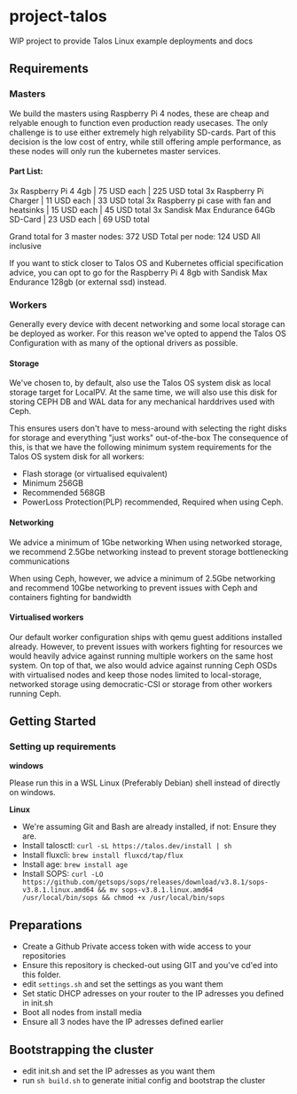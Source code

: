 # project-talos
WIP project to provide Talos Linux example deployments and docs

## Requirements

### Masters

We build the masters using Raspberry Pi 4 nodes, these are cheap and relyable enough to function even production ready usecases.
The only challenge is to use either extremely high relyability SD-cards.
Part of this decision is the low cost of entry, while still offering ample performance, as these nodes will only run the kubernetes master services.

#### Part List:

3x Raspberry Pi 4 4gb | 75 USD each | 225 USD total
3x Raspberry Pi Charger | 11 USD each | 33 USD total
3x Raspberry pi case with fan and heatsinks | 15 USD each | 45 USD total
3x Sandisk Max Endurance 64Gb SD-Card | 23 USD each | 69 USD total

Grand total for 3 master nodes: 372 USD
Total per node: 124 USD All inclusive

If you want to stick closer to Talos OS and Kubernetes official specification advice, you can opt to go for the Raspberry Pi 4 8gb with Sandisk Max Endurance 128gb (or external ssd) instead.

### Workers

Generally every device with decent networking and some local storage can be deployed as worker. For this reason we've opted to append the Talos OS Configuration with as many of the optional drivers as possible.

#### Storage

We've chosen to, by default, also use the Talos OS system disk as local storage target for LocalPV.
At the same time, we will also use this disk for storing CEPH DB and WAL data for any mechanical harddrives used with Ceph.

This ensures users don't have to mess-around with selecting the right disks for storage and everything "just works" out-of-the-box
The consequence of this, is that we have the following minimum system requirements for the Talos OS system disk for all workers:

- Flash storage (or virtualised equivalent)
- Minimum 256GB
- Recommended 568GB
- PowerLoss Protection(PLP) recommended, Required when using Ceph.

#### Networking

We advice a minimum of 1Gbe networking
When using networked storage, we recommend 2.5Gbe networking instead to prevent storage bottlenecking communications

When using Ceph, however, we advice a minimum of 2.5Gbe networking and recommend 10Gbe networking to prevent issues with Ceph and containers fighting for bandwidth

#### Virtualised workers

Our default worker configuration ships with qemu guest additions installed already.
However, to prevent issues with workers fighting for resources we would heavily advice against running multiple workers on the same host system.
On top of that, we also would advice against running Ceph OSDs with virtualised nodes and keep those nodes limited to local-storage, networked storage using democratic-CSI or storage from other workers running Ceph.


## Getting Started

### Setting up requirements

**windows**

Please run this in a WSL Linux (Preferably Debian) shell instead of directly on windows.

**Linux**

- We're assuming Git and Bash are already installed, if not: Ensure they are.
- Install talosctl: `curl -sL https://talos.dev/install | sh`
- Install fluxcli: `brew install fluxcd/tap/flux`
- Install age: `brew install age`
- Install SOPS: `curl -LO https://github.com/getsops/sops/releases/download/v3.8.1/sops-v3.8.1.linux.amd64 && mv sops-v3.8.1.linux.amd64 /usr/local/bin/sops && chmod +x /usr/local/bin/sops`



## Preparations

- Create a Github Private access token with wide access to your repositories
- Ensure this repository is checked-out using GIT and you've cd'ed into this folder.
- edit `settings.sh` and set the settings as you want them
- Set static DHCP adresses on your router to the IP adresses you defined in init.sh
- Boot all nodes from install media
- Ensure all 3 nodes have the IP adresses defined earlier

## Bootstrapping the cluster

- edit init.sh and set the IP adresses as you want them
- run `sh build.sh` to generate initial config and bootstrap the cluster
